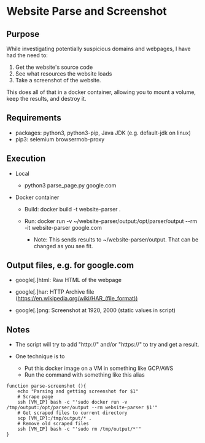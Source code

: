 # Website Parse and Screenshot

## Purpose
While investigating potentially suspicious domains and webpages, I have had the need to:

1. Get the website's source code
2. See what resources the website loads
3. Take a screenshot of the website.

This does all of that in a docker container, allowing you to mount a volume, keep the results, and destroy it.

## Requirements

- packages: python3, python3-pip, Java JDK (e.g. default-jdk on linux)
- pip3: selemium browsermob-proxy

## Execution
- Local

    - python3 parse_page.py google.com

- Docker container
    - Build: docker build -t website-parser . 

    - Run: docker run -v ~/website-parser/output:/opt/parser/output --rm -it website-parser google.com

        - Note: This sends results to ~/website-parser/output.  That can be changed as you see fit.

## Output files, e.g. for google.com

- google[.]html: Raw HTML of the webpage

- google[.]har: HTTP Archive file (https://en.wikipedia.org/wiki/HAR_(file_format))

- google[.]png: Screenshot at 1920, 2000 (static values in script)

## Notes
- The script will try to add "http://" and/or "https://" to try and get a result.

- One technique is to 
    - Put this docker image on a VM in something like GCP/AWS
    - Run the command with something like this alias 
```
function parse-screenshot (){
    echo "Parsing and getting screenshot for $1"
    # Scrape page
    ssh [VM_IP] bash -c "'sudo docker run -v /tmp/output:/opt/parser/output --rm website-parser $1'"
    # Get scraped files to current directory
    scp [VM_IP]:/tmp/output/* .
    # Remove old scraped files
    ssh [VM_IP] bash -c "'sudo rm /tmp/output/*'"
}
```